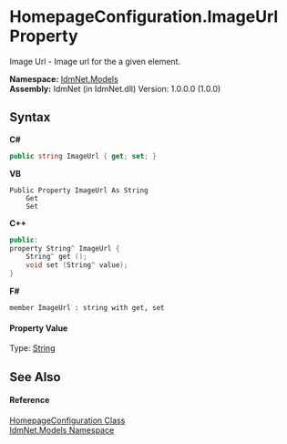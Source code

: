 # HomepageConfiguration.ImageUrl Property 
 

Image Url - Image url for the a given element.

**Namespace:**&nbsp;<a href="N_IdmNet_Models">IdmNet.Models</a><br />**Assembly:**&nbsp;IdmNet (in IdmNet.dll) Version: 1.0.0.0 (1.0.0)

## Syntax

**C#**<br />
``` C#
public string ImageUrl { get; set; }
```

**VB**<br />
``` VB
Public Property ImageUrl As String
	Get
	Set
```

**C++**<br />
``` C++
public:
property String^ ImageUrl {
	String^ get ();
	void set (String^ value);
}
```

**F#**<br />
``` F#
member ImageUrl : string with get, set

```


#### Property Value
Type: <a href="http://msdn2.microsoft.com/en-us/library/s1wwdcbf" target="_blank">String</a>

## See Also


#### Reference
<a href="T_IdmNet_Models_HomepageConfiguration">HomepageConfiguration Class</a><br /><a href="N_IdmNet_Models">IdmNet.Models Namespace</a><br />